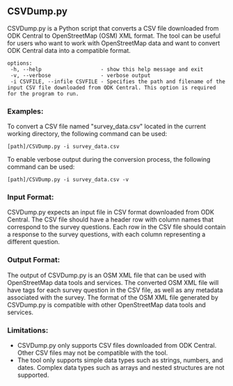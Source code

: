 ## CSVDump.py

CSVDump.py is a Python script that converts a CSV file downloaded from
ODK Central to OpenStreetMap (OSM) XML format. The tool can be useful
for users who want to work with OpenStreetMap data and want to convert
ODK Central data into a compatible format.

    options:
     -h, --help                   - show this help message and exit
     -v, --verbose                - verbose output
     -i CSVFILE, --infile CSVFILE - Specifies the path and filename of the input CSV file downloaded from ODK Central. This option is required for the program to run.

### Examples:

To convert a CSV file named "survey_data.csv" located in the current
working directory, the following command can be used:

    [path]/CSVDump.py -i survey_data.csv

To enable verbose output during the conversion process, the following
command can be used:

    [path]/CSVDump.py -i survey_data.csv -v

### Input Format:

CSVDump.py expects an input file in CSV format downloaded from ODK
Central. The CSV file should have a header row with column names that
correspond to the survey questions. Each row in the CSV file should
contain a response to the survey questions, with each column
representing a different question.

### Output Format:

The output of CSVDump.py is an OSM XML file that can be used with
OpenStreetMap data tools and services. The converted OSM XML file will
have tags for each survey question in the CSV file, as well as any
metadata associated with the survey. The format of the OSM XML file
generated by CSVDump.py is compatible with other OpenStreetMap data
tools and services.

### Limitations:

- CSVDump.py only supports CSV files downloaded from ODK
  Central. Other CSV files may not be compatible with the tool.
- The tool only supports simple data types such as strings, numbers,
  and dates. Complex data types such as arrays and nested structures
  are not supported.

